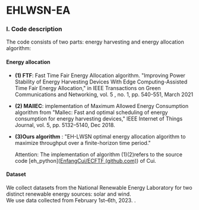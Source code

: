 # EHLWSN-EA

### I. Code description
The code consists of two parts: energy harvesting and energy allocation algorithm:
#### Energy allocation 
* **(1) FTF**: Fast Time Fair Energy Allocation algorithm. "Improving Power Stability of Energy Harvesting Devices With Edge Computing-Assisted Time Fair Energy Allocation," in IEEE Transactions on Green Communications and Networking, vol. 5 , no. 1, pp. 540-551, March 2021

* **(2) MAllEC**: implementation of Maximum Allowed Energy Consumption algorithm from "Mallec: Fast and optimal scheduling of energy consumption for energy harvesting devices," IEEE Internet of Things Journal, vol. 5, pp. 5132–5140, Dec 2018.

* **(3)Ours algorithm** : "EH-LWSN optimal energy allocation algorithm to maximize throughput over a finite-horizon time period."

  

  Attention: The implementation of algorithm (1)(2)refers to the source code [eh_python]([EnfangCui/ECFTF (github.com)](https://github.com/EnfangCui/ECFTF)) of Cui. 



#### Dataset
We collect datasets from the National Renewable Energy Laboratory  for two distinct renewable energy sources: solar and wind.	
We use data collected from February 1st–6th, 2023. .



